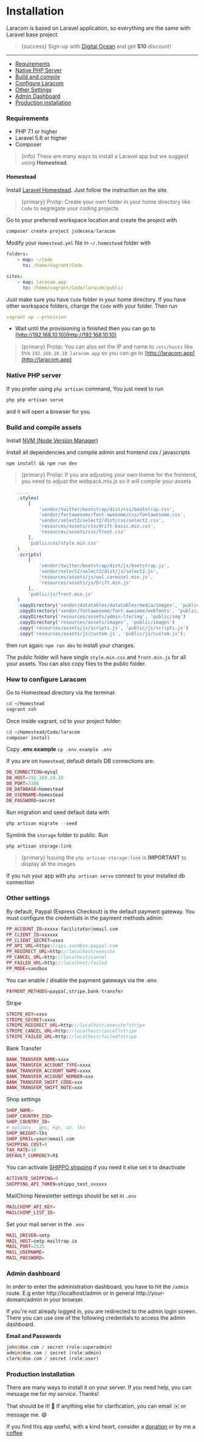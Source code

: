 # Installation

Laracom is based on Laravel application, so everything are the same with Laravel base project.

> {success} Sign-up with [Digital Ocean](https://m.do.co/c/bce94237de96) and get **$10** discount!

---

- [Requirements](#requirements)
- [Native PHP Server](#native-php-server)
- [Build and compile](#build-compile)
- [Configure Laracom](#configure-laracom)
- [Other Settings](#other-setting)
- [Admin Dashboard](#admin-dashboard)
- [Production installation](#production-installation)

<a name="requirements"></a>

### Requirements

  - PHP 7.1 or higher 
  - Laravel 5.6 or higher
  - Composer

> {info} There are many ways to install a Laravel app but we suggest using **Homestead**.

#### Homestead

Install [Laravel Homestead](https://laravel.com/docs/5.7/homestead#installation-and-setup). Just follow the instruction on the site.

> {primary} Protip: Create your own folder in your home directory like `Code` to segregate your coding projects

Go to your preferred workspace location and create the project with 

```php
composer create-project jsdecena/laracom
```

Modify your `Homestead.yml` file in `~/.homestead` folder with

```yaml
folders:
    - map: ~/Code
      to: /home/vagrant/Code

sites:
    - map: laracom.app
      to: /home/vagrant/Code/laracom/public
```

Just make sure you have `Code` folder in your home directory. If you have other workspace folders, change the `Code` with your folder. Then run 

```yaml 
vagrant up --provision
```

- Wait until the provisioning is finished then you can go to [http://192.168.10.10](http://192.168.10.10)

> {primary} Protip: You can also set the IP and name to `/etc/hosts` like this `192.168.10.10 laracom.app` so you can go to [http://laracom.app](http://laracom.app)

<a name="native-php-server"></a>
### Native PHP server

If you prefer using `php artisan` command, You just need to run 

```php
php php artisan serve
```` 

and it will open a browser for you

<a name="build-compile"></a>

### Build and compile assets

Install [NVM (Node Version Manager)](https://github.com/creationix/nvm#install-script)

Install all dependencies and compile admin and frontend css / javascripts

```nodejs
npm install && npm run dev
```

> {primary} Protip: If you are adjusting your own theme for the frontend, you need to adjust the webpack.mix.js so it will compile your assets

```js
    ....
    .styles(
        [
            'vendor/twitter/bootstrap/dist/css/bootstrap.css',
            'vendor/fortawesome/font-awesome/css/fontawesome.css',
            'vendor/select2/select2/dist/css/select2.css',
            'resources/assets/css/drift-basic.min.css',
            'resources/assets/css/front.css'
        ],
        'public/css/style.min.css'
    )
    .scripts(
        [
            'vendor/twitter/bootstrap/dist/js/bootstrap.js',
            'vendor/select2/select2/dist/js/select2.js',
            'resources/assets/js/owl.carousel.min.js',
            'resources/assets/js/Drift.min.js'
        ],
        'public/js/front.min.js'
    )
    .copyDirectory('vendor/datatables/datatables/media/images', 'public/images')
    .copyDirectory('vendor/fortawesome/font-awesome/webfonts', 'public/fonts')
    .copyDirectory('resources/assets/admin-lte/img', 'public/img')
    .copyDirectory('resources/assets/images', 'public/images')
    .copy('resources/assets/js/scripts.js', 'public/js/scripts.js')
    .copy('resources/assets/js/custom.js', 'public/js/custom.js');    
```

then run again: `npm run dev` to install your changes. 

The public folder will have single `style.min.css` and `front.min.js` for all your assets. You can also copy files to the public folder.

<a name="configure-laracom"></a>
### How to configure Laracom

Go to Homestead directory via the terminal: 

```bash
cd ~/Homestead
vagrant ssh
```

Once inside vagrant, cd to your project folder: 

```bash 
cd ~/Homestead/Code/laracom
composer install
```
Copy **.env.example**  `cp .env.example .env`

If you are on `homestead`, default details DB connections are: 

```php
DB_CONNECTION=mysql
DB_HOST=192.168.10.10
DB_PORT=3306
DB_DATABASE=homestead
DB_USERNAME=homestead
DB_PASSWORD=secret
```

Run migration and seed default data with 

```php 
php artisan migrate --seed
```

Symlink the `storage` folder to public. Run 

```php
php artisan storage:link
``` 

> {primary} Issuing the `php artisan storage:link` is **IMPORTANT** to display all the images

If you run your app with `php artisan serve` connect to your installed db connection

<a name="other-setting"></a>
### Other settings

By default, Paypal (Express Checkout) is the default payment gateway. You must configure the credentials in the payment methods admin:

```php
PP_ACCOUNT_ID=xxxxx-facilitator@email.com
PP_CLIENT_ID=xxxxxx
PP_CLIENT_SECRET=xxxx
PP_API_URL=https://api.sandbox.paypal.com
PP_REDIRECT_URL=http://localhost/execute
PP_CANCEL_URL=http://localhost/cancel
PP_FAILED_URL=http://localhost/failed
PP_MODE=sandbox
```

You can enable / disable the payment gateways via the .env.

```php
PAYMENT_METHODS=paypal,stripe,bank-transfer
```

Stripe

```php
STRIPE_KEY=xxxx
STRIPE_SECRET=xxxx
STRIPE_REDIRECT_URL=http://localhost/execute?stripe
STRIPE_CANCEL_URL=http://localhost/cancel?stripe
STRIPE_FAILED_URL=http://localhost/failed?stripe
```

Bank Transfer

```php
BANK_TRANSFER_NAME=xxxx
BANK_TRANSFER_ACCOUNT_TYPE=xxxx
BANK_TRANSFER_ACCOUNT_NAME=xxxx
BANK_TRANSFER_ACCOUNT_NUMBER=xxx
BANK_TRANSFER_SWIFT_CODE=xxx
BANK_TRANSFER_SWIFT_NOTE=xxx
```

Shop settings

```php
SHOP_NAME=
SHOP_COUNTRY_ISO=
SHOP_COUNTRY_ID=
# options - gms, kgs, oz, lbs
SHOP_WEIGHT=lbs
SHOP_EMAIL=your@email.com
SHIPPING_COST=0
TAX_RATE=10
DEFAULT_CURRENCY=R$
```

You can activate [SHIPPO shipping](https://goshippo.com/) if you need it else set `0` to deactivate

```php
ACTIVATE_SHIPPING=0
SHIPPING_API_TOKEN=shippo_test_xxxxxx
```

MailChimp Newsletter settings should be set in `.env`

```php
MAILCHIMP_API_KEY=
MAILCHIMP_LIST_ID=
```

Set your mail server in the `.env`

```php
MAIL_DRIVER=smtp
MAIL_HOST=smtp.mailtrap.io
MAIL_PORT=2525
MAIL_USERNAME=
MAIL_PASSWORD=
```

<a name="admin-dashboard"></a>
### Admin dashboard
In order to enter the administration dashboard, you have to hit the `/admin` route. 
E.g enter http://localhost/admin or in general http://your-domain/admin in your browser.

If you're not already logged in, you are redirected to the admin login screen.
There you can use one of the following credentials to access the admin dashboard.

**Email and Passwords**

```php
john@doe.com / secret (role:superadmin)
admin@doe.com / secret (role:admin)
clerk@doe.com / secret (role:user)
```

<a name="production-installation"></a>
### Production installation

There are many ways to install it on your server. If you need help, you can message me for *my service*. Thanks!

That should be it! 🎉  If anything else for clarification, you can email ✉️  or message me. 😄 

If you find this app useful, with a kind heart, consider a [donation](https://www.paypal.com/cgi-bin/webscr?cmd=_donations&business=KAKJ8ZTEC6YY6&lc=US&item_name=jsdecena%2flaracom&no_note=0&cn=Add%20special%20instructions%20to%20the%20seller%3a&no_shipping=1&rm=1&return=https%3a%2f%2flaracom%2enet%2f&cancel_return=https%3a%2f%2flaracom%2enet%2f&currency_code=USD&bn=PP%2dDonationsBF%3abtn_donate_SM%2egif%3aNonHosted) or by me a [coffee](https://ko-fi.com/G2G0ADEK)
